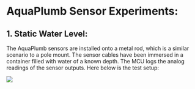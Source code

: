 # AquaPlumb Sensor Experiments:

## 1. Static Water Level:
The AquaPlumb sensors are installed onto a metal rod, which is a similar scenario to a pole mount. The sensor cables have been immersed in a container filled with water of a known depth. The MCU logs the analog readings of the sensor outputs. Here below is the test setup:

![](https://github.com/floodsense/sensor_experiments/blob/master/img/aquaplumb_static.jpg?raw=true)

